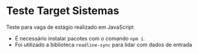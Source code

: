 # Teste Target Sistemas

Teste para vaga de estágio realizado em JavaScript

- É necessário instalar pacotes com o comando `npm i`.
- Foi utilizado a biblioteca `readline-sync` para lidar com dados de entrada
